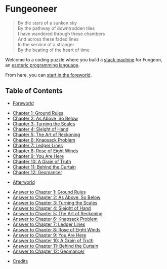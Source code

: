 # Fungeoneer

> By the stars of a sunken sky<br>
> By the pathway of downtrodden tiles<br>
> I have wandered through these chambers<br>
> And across these faded lines<br>
> In the service of a stranger<br>
> By the beating of the heart of time

Welcome to a coding puzzle where you build a [stack machine](https://en.wikipedia.org/wiki/Stack_machine) for Fungeon, an [esoteric programming language](https://en.wikipedia.org/wiki/Esoteric_programming_language).

From here, you can [start in the foreworld](foreworld.md).


## Table of Contents

<ul>
  <li><a href="foreworld.html">Foreworld</a></li>
</ul>

<ul>
  <li><a href="chapters/01/ground-rules.html">Chapter 1: Ground Rules</a></li>
  <li><a href="chapters/02/as-above-so-below.html">Chapter 2: As Above, So Below</a></li>
  <li><a href="chapters/03/turning-the-scales.html">Chapter 3: Turning the Scales</a></li>
  <li><a href="chapters/04/sleight-of-hand.html">Chapter 4: Sleight of Hand</a></li>
  <li><a href="chapters/05/the-art-of-reckoning.html">Chapter 5: The Art of Reckoning</a></li>
  <li><a href="chapters/06/knapsack-problem.html">Chapter 6: Knapsack Problem</a></li>
  <li><a href="chapters/07/ledger-lines.html">Chapter 7: Ledger Lines</a></li>
  <li><a href="chapters/08/rose-of-eight-winds.html">Chapter 8: Rose of Eight Winds</a></li>
  <li><a href="chapters/09/you-are-here.html">Chapter 9: You Are Here</a></li>
  <li><a href="chapters/10/a-grain-of-truth.html">Chapter 10: A Grain of Truth</a></li>
  <li><a href="chapters/11/behind-the-curtain.html">Chapter 11: Behind the Curtain</a></li>
  <li><a href="chapters/12/geomancer.html">Chapter 12: Geomancer</a></li>
</ul>

<ul>
  <li><a href="afterworld.html">Afterworld</a></li>
</ul>

<ul>
  <li><a href="answers/chapters/01/ground-rules.html">Answer to Chapter 1: Ground Rules</a></li>
  <li><a href="answers/chapters/02/as-above-so-below.html">Answer to Chapter 2: As Above, So Below</a></li>
  <li><a href="answers/chapters/03/turning-the-scales.html">Answer to Chapter 3: Turning the Scales</a></li>
  <li><a href="answers/chapters/04/sleight-of-hand.html">Answer to Chapter 4: Sleight of Hand</a></li>
  <li><a href="answers/chapters/05/the-art-of-reckoning.html">Answer to Chapter 5: The Art of Reckoning</a></li>
  <li><a href="answers/chapters/06/knapsack-problem.html">Answer to Chapter 6: Knapsack Problem</a></li>
  <li><a href="answers/chapters/07/ledger-lines.html">Answer to Chapter 7: Ledger Lines</a></li>
  <li><a href="answers/chapters/08/rose-of-eight-winds.html">Answer to Chapter 8: Rose of Eight Winds</a></li>
  <li><a href="answers/chapters/09/you-are-here.html">Answer to Chapter 9: You Are Here</a></li>
  <li><a href="answers/chapters/10/a-grain-of-truth.html">Answer to Chapter 10: A Grain of Truth</a></li>
  <li><a href="answers/chapters/11/behind-the-curtain.html">Answer to Chapter 11: Behind the Curtain</a></li>
  <li><a href="answers/chapters/12/geomancer.html">Answer to Chapter 12: Geomancer</a></li>
</ul>

<ul>
  <li><a href="credits.html">Credits</a></li>
</ul>
